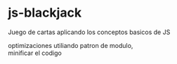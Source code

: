 # js-blackjack
Juego de cartas aplicando los conceptos basicos de JS 

optimizaciones utiliando patron de modulo,  
minificar  el codigo

